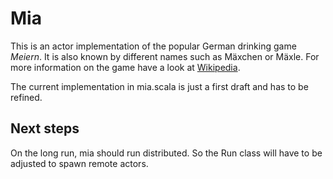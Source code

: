 # Mia

This is an actor implementation of the popular German drinking game *Meiern*.
It is also known by different names such as Mäxchen or Mäxle.
For more information on the game have a look at [Wikipedia](https://de.wikipedia.org/wiki/Meier).

The current implementation in mia.scala is just a first draft and has to be refined.


## Next steps

On the long run, mia should run distributed.
So the Run class will have to be adjusted to spawn remote actors.